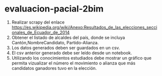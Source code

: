 # evaluacion-pacial-2bim

1.  Realizar scrapy del enlace https://es.wikipedia.org/wiki/Anexo:Resultados_de_las_elecciones_seccionales_de_Ecuador_de_2014
2.  Obtener el listado de alcaldes del país, donde se incluya Cantón,NombreCandidato, Partido-Alianza.
3.  Los datos generados deben ser guardados en un csv.
4.  El csv anterior generado debe ser leído desde un notebook.
5.  Utilizando los conocimientos estudiados debe mostrar un gráfico que permita vizualizar el número el movimiento o alianza que más candidatos ganadores tuvo en la elección.
